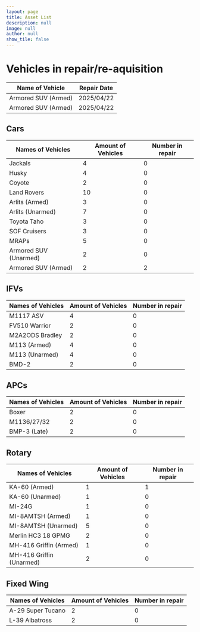 ```yaml
---
layout: page
title: Asset List
description: null
image: null
author: null
show_tile: false
---
```


# Vehicles in repair/re-aquisition

| Name of Vehicle | Repair Date |
| - | - |
| Armored SUV (Armed) | 2025/04/22 |
| Armored SUV (Armed) | 2025/04/22 |

## Cars

| Names of Vehicles | Amount of Vehicles | Number in repair |
| - | - | - | 
| Jackals | 4 | 0 |
| Husky | 4 | 0 |
| Coyote | 2 | 0 |
| Land Rovers | 10 | 0 |
| Arlits (Armed) | 3 | 0 |
| Arlits (Unarmed) | 7 | 0 |
| Toyota Taho | 3 | 0 |
| SOF Cruisers | 3 | 0 |
| MRAPs | 5 | 0 |
| Armored SUV (Unarmed) | 2 | 0 |
| Armored SUV (Armed) | 2 | 2 |

## IFVs

| Names of Vehicles | Amount of Vehicles | Number in repair |
| - | - | - | 
| M1117 ASV | 4 | 0 |
| FV510 Warrior | 2 | 0 |
| M2A2ODS Bradley | 2 | 0 |
| M113 (Armed) | 4 | 0 |
| M113 (Unarmed) | 4 | 0 |
| BMD-2 | 2 | 0 |

## APCs 

| Names of Vehicles | Amount of Vehicles | Number in repair |
| - | - | - | 
| Boxer | 2 | 0 |
| M1136/27/32 | 2 | 0 |
| BMP-3 (Late) | 2 | 0 |

## Rotary

| Names of Vehicles | Amount of Vehicles | Number in repair |
| - | - | - | 
| KA-60 (Armed) | 1 | 1 |
| KA-60 (Unarmed) | 1 | 0 |
| MI-24G | 1 | 0 |
| MI-8AMTSH (Armed) | 1 | 0 |
| MI-8AMTSH (Unarmed) | 5 | 0 |
| Merlin HC3 18 GPMG | 2 | 0 |
| MH-416 Griffin (Armed) | 1 | 0 |
| MH-416 Griffin (Unarmed) | 2 | 0 |

## Fixed Wing

| Names of Vehicles | Amount of Vehicles | Number in repair |
| - | - | - | 
| A-29 Super Tucano | 2 | 0 |
| L-39 Albatross | 2 | 0 |
